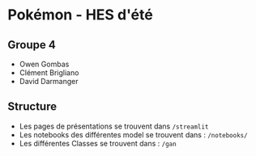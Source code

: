 # Pokémon - HES d'été

## Groupe 4
+ Owen Gombas
+ Clément Brigliano
+ David Darmanger

## Structure
+ Les pages de présentations se trouvent dans `/streamlit`
+ Les notebooks des différentes model se trouvent dans : `/notebooks/`
+ Les différentes Classes se trouvent dans : `/gan`